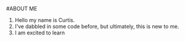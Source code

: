 #ABOUT ME
1. Hello my name is Curtis.
2. I've dabbled in some code before, but ultimately, this is new to me.
3. I am excited to learn
